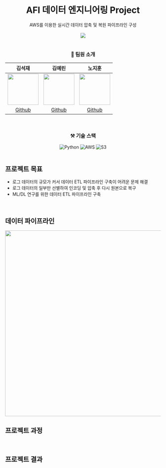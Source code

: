 <div align="center">
  <h1> AFI 데이터 엔지니어링 Project </h1>
  AWS를 이용한 실시간 데이터 압축 및 복원 파이프라인 구성
  <br><br>
  <img src="https://user-images.githubusercontent.com/86868063/151973874-c62feea1-6944-4d69-8fd3-e3b1ae58c489.png">
  <br><br>
  
  ### 👤 팀원 소개
  |김석재|김예린|노지훈|
  |:---:|:---:|:---:|
  |<img src="https://avatars.githubusercontent.com/u/86823305?v=4" width="100"/> | <img src="https://avatars.githubusercontent.com/u/86868063?v=4" width="100"/> | <img src="https://avatars.githubusercontent.com/u/86717381?v=4" width="100"/> |
  |[Github](https://github.com/Cloudblack)|[Github](https://github.com/yello-ow)|[Github](https://github.com/nojihun)|
  <br>
  
   ### ⚒ 기술 스택
  ![Python](https://img.shields.io/badge/Python-3766AB?style=flat-square&logo=Python&logoColor=FFFFFF) ![AWS](https://img.shields.io/badge/Amazon_aws-232F3E?style=flat-sqare&logo=Amazon+AWS&logoColor=white) ![S3](https://img.shields.io/badge/Amazon_S3-569A31?style=flat-square&logo=Amazon+S3&logoColor=FFFFFF) 
  <br><br>
  
</div> 

  ## 프로젝트 목표 
  - 로그 데이터의 규모가 커서 데이터 ETL 파이프라인 구축이 어려운 문제 해결 
  - 로그 데이터의 일부만 선별하여 인코딩 및 압축 후 다시 원본으로 복구 
  - ML/DL 연구를 위한 데이터 ETL 파이프라인 구축
  <br>
  
  ## 데이터 파이프라인 
  <img width="600" src="https://user-images.githubusercontent.com/86868063/152541959-fc00237e-9bc4-4591-8c6c-177ceec3b86d.png">
  <br>
  
  ## 프로젝트 과정 
  <br>
  
  ## 프로젝트 결과 
  
  
  
  
  
  
  

 
  
  <br>
  
 
  <br>

